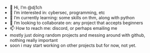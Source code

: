 - 👋 Hi, I’m @dj1ch
- 👀 I’m interested in: cybersec, programming, etc
- 🌱 I’m currently learning: some skills on thm, along with python
- 💞️ I’m looking to collaborate on: any project that accepts beginners
- 📫 How to reach me: discord, or perhaps emailing me
- mostly just doing random projects and messing around with github, nothing really important
- soon i may start working on other projects but for now, not yet. 

<!---
dj1ch/dj1ch is a ✨ special ✨ repository because its `README.md` (this file) appears on your GitHub profile.
You can click the Preview link to take a look at your changes.
--->
